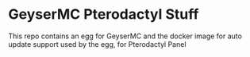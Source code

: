 # GeyserMC Pterodactyl Stuff
This repo contains an egg for GeyserMC and the docker image for auto update support used by the egg, for Pterodactyl Panel
